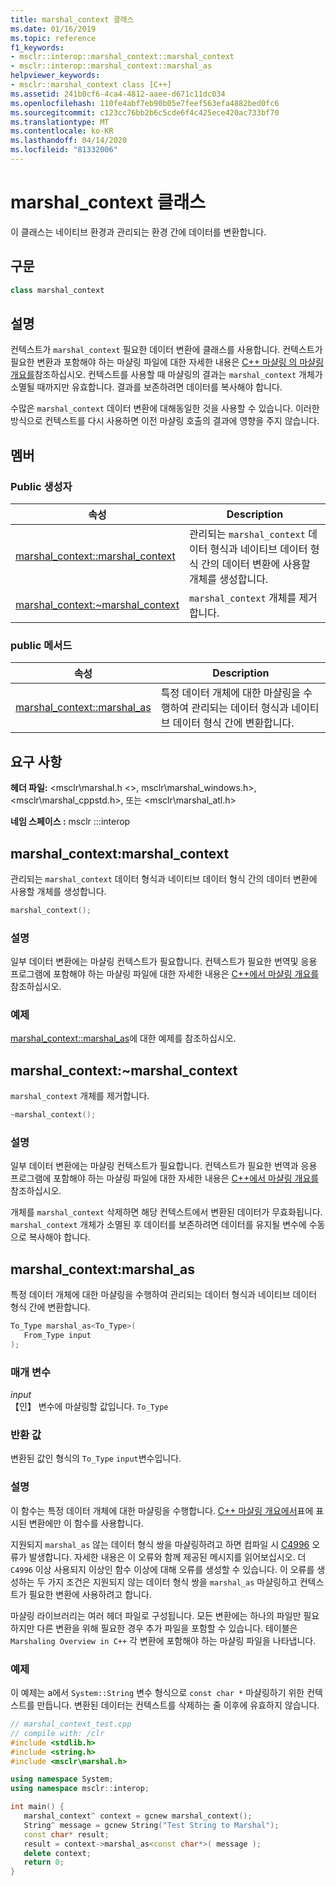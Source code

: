 ```yaml
---
title: marshal_context 클래스
ms.date: 01/16/2019
ms.topic: reference
f1_keywords:
- msclr::interop::marshal_context::marshal_context
- msclr::interop::marshal_context::marshal_as
helpviewer_keywords:
- msclr::marshal_context class [C++]
ms.assetid: 241b0cf6-4ca4-4812-aaee-d671c11dc034
ms.openlocfilehash: 110fe4abf7eb90b05e7feef563efa4882bed0fc6
ms.sourcegitcommit: c123cc76bb2b6c5cde6f4c425ece420ac733bf70
ms.translationtype: MT
ms.contentlocale: ko-KR
ms.lasthandoff: 04/14/2020
ms.locfileid: "81332006"
---
```

# <a name="marshal_context-class"></a>marshal_context 클래스

이 클래스는 네이티브 환경과 관리되는 환경 간에 데이터를 변환합니다.

## <a name="syntax"></a>구문

```cpp
class marshal_context
```

## <a name="remarks"></a>설명

컨텍스트가 `marshal_context` 필요한 데이터 변환에 클래스를 사용합니다. 컨텍스트가 필요한 변환과 포함해야 하는 마샬링 파일에 대한 자세한 내용은 [C++ 마샬링 의 마샬링 개요를](../dotnet/overview-of-marshaling-in-cpp.md)참조하십시오. 컨텍스트를 사용할 때 마샬링의 결과는 `marshal_context` 개체가 소멸될 때까지만 유효합니다. 결과를 보존하려면 데이터를 복사해야 합니다.

수많은 `marshal_context` 데이터 변환에 대해동일한 것을 사용할 수 있습니다. 이러한 방식으로 컨텍스트를 다시 사용하면 이전 마샬링 호출의 결과에 영향을 주지 않습니다.

## <a name="members"></a>멤버

### <a name="public-constructors"></a>Public 생성자

|속성|Description|
|---------|-----------|
|[marshal_context::marshal_context](#marshal-context)|관리되는 `marshal_context` 데이터 형식과 네이티브 데이터 형식 간의 데이터 변환에 사용할 개체를 생성합니다.|
|[marshal_context:~marshal_context](#tilde-marshal-context)|`marshal_context` 개체를 제거합니다.|

### <a name="public-methods"></a>public 메서드

|속성|Description|
|---------|-----------|
|[marshal_context::marshal_as](#marshal-as)|특정 데이터 개체에 대한 마샬링을 수행하여 관리되는 데이터 형식과 네이티브 데이터 형식 간에 변환합니다.|

## <a name="requirements"></a>요구 사항

**헤더 파일:** \<msclr\marshal.h \<>, msclr\marshal_windows.h>, \<msclr\marshal_cppstd.h>, 또는 \<msclr\marshal_atl.h>

**네임 스페이스 :** msclr :::interop

## <a name="marshal_contextmarshal_context"></a><a name="marshal-context"></a>marshal_context:marshal_context

관리되는 `marshal_context` 데이터 형식과 네이티브 데이터 형식 간의 데이터 변환에 사용할 개체를 생성합니다.

```cpp
marshal_context();
```

### <a name="remarks"></a>설명

일부 데이터 변환에는 마샬링 컨텍스트가 필요합니다. 컨텍스트가 필요한 번역및 응용 프로그램에 포함해야 하는 마샬링 파일에 대한 자세한 내용은 [C++에서 마샬링 개요를](../dotnet/overview-of-marshaling-in-cpp.md)참조하십시오.

### <a name="example"></a>예제

[marshal_context::marshal_as](../dotnet/marshal-context-marshal-as.md)에 대한 예제를 참조하십시오.

## <a name="marshal_contextmarshal_context"></a><a name="tilde-marshal-context"></a>marshal_context:~marshal_context

`marshal_context` 개체를 제거합니다.

```cpp
~marshal_context();
```

### <a name="remarks"></a>설명

일부 데이터 변환에는 마샬링 컨텍스트가 필요합니다. 컨텍스트가 필요한 번역과 응용 프로그램에 포함해야 하는 마샬링 파일에 대한 자세한 내용은 [C++에서 마샬링 개요를](../dotnet/overview-of-marshaling-in-cpp.md) 참조하십시오.

개체를 `marshal_context` 삭제하면 해당 컨텍스트에서 변환된 데이터가 무효화됩니다. `marshal_context` 개체가 소멸된 후 데이터를 보존하려면 데이터를 유지될 변수에 수동으로 복사해야 합니다.

## <a name="marshal_contextmarshal_as"></a><a name="marshal-as"></a>marshal_context:marshal_as

특정 데이터 개체에 대한 마샬링을 수행하여 관리되는 데이터 형식과 네이티브 데이터 형식 간에 변환합니다.

```cpp
To_Type marshal_as<To_Type>(
   From_Type input
);
```

### <a name="parameters"></a>매개 변수

*input*<br/>
【인】 변수에 마샬링할 값입니다. `To_Type`

### <a name="return-value"></a>반환 값

변환된 값인 형식의 `To_Type` `input`변수입니다.

### <a name="remarks"></a>설명

이 함수는 특정 데이터 개체에 대한 마샬링을 수행합니다. [C++ 마샬링 개요에서](../dotnet/overview-of-marshaling-in-cpp.md)표에 표시된 변환에만 이 함수를 사용합니다.

지원되지 `marshal_as` 않는 데이터 형식 쌍을 마샬링하려고 하면 컴파일 시 [C4996](../error-messages/compiler-warnings/compiler-warning-level-3-c4996.md) 오류가 발생합니다. 자세한 내용은 이 오류와 함께 제공된 메시지를 읽어보십시오. 더 `C4996` 이상 사용되지 이상인 함수 이상에 대해 오류를 생성할 수 있습니다. 이 오류를 생성하는 두 가지 조건은 지원되지 않는 데이터 형식 쌍을 `marshal_as` 마샬링하고 컨텍스트가 필요한 변환에 사용하려고 합니다.

마샬링 라이브러리는 여러 헤더 파일로 구성됩니다. 모든 변환에는 하나의 파일만 필요하지만 다른 변환을 위해 필요한 경우 추가 파일을 포함할 수 있습니다. 테이블은 `Marshaling Overview in C++` 각 변환에 포함해야 하는 마샬링 파일을 나타냅니다.

### <a name="example"></a>예제

이 예제는 a에서 `System::String` 변수 형식으로 `const char *` 마샬링하기 위한 컨텍스트를 만듭니다. 변환된 데이터는 컨텍스트를 삭제하는 줄 이후에 유효하지 않습니다.

```cpp
// marshal_context_test.cpp
// compile with: /clr
#include <stdlib.h>
#include <string.h>
#include <msclr\marshal.h>

using namespace System;
using namespace msclr::interop;

int main() {
   marshal_context^ context = gcnew marshal_context();
   String^ message = gcnew String("Test String to Marshal");
   const char* result;
   result = context->marshal_as<const char*>( message );
   delete context;
   return 0;
}
```
